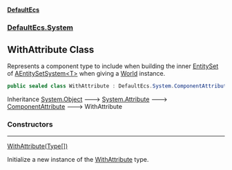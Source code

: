#### [DefaultEcs](index.md 'index')
### [DefaultEcs.System](index.md#DefaultEcs_System 'DefaultEcs.System')
## WithAttribute Class
Represents a component type to include when building the inner [EntitySet](EntitySet.md 'DefaultEcs.EntitySet') of [AEntitySetSystem&lt;T&gt;](AEntitySetSystem_T_.md 'DefaultEcs.System.AEntitySetSystem&lt;T&gt;') when giving a [World](World.md 'DefaultEcs.World') instance.  
```csharp
public sealed class WithAttribute : DefaultEcs.System.ComponentAttribute
```

Inheritance [System.Object](https://docs.microsoft.com/en-us/dotnet/api/System.Object 'System.Object') &#129106; [System.Attribute](https://docs.microsoft.com/en-us/dotnet/api/System.Attribute 'System.Attribute') &#129106; [ComponentAttribute](ComponentAttribute.md 'DefaultEcs.System.ComponentAttribute') &#129106; WithAttribute  
### Constructors

***
[WithAttribute(Type[])](WithAttribute_WithAttribute(Type__).md 'DefaultEcs.System.WithAttribute.WithAttribute(System.Type[])')

Initialize a new instance of the [WithAttribute](WithAttribute.md 'DefaultEcs.System.WithAttribute') type.  
